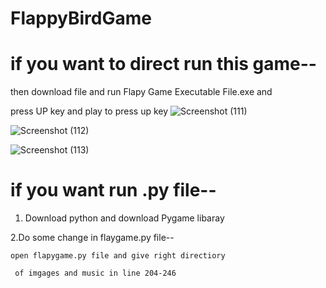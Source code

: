 # FlappyBirdGame
# if you want to direct run this game--
then download file and run Flapy Game Executable File.exe and 

press UP key and play to press up key
![Screenshot (111)](https://user-images.githubusercontent.com/92147303/166158655-9a4de0fe-93b2-45bc-9a37-10469e02781b.png)





![Screenshot (112)](https://user-images.githubusercontent.com/92147303/166158659-fdcf29b3-cab2-48e2-8246-2665d2bcb738.png)




![Screenshot (113)](https://user-images.githubusercontent.com/92147303/166158661-31eac954-fcf4-4008-bbcc-4cce29279585.png)

# if you want run .py file--
1. Download python and download Pygame libaray

2.Do some change in flaygame.py file--
 
    open flapygame.py file and give right directiory
 
     of imgages and music in line 204-246
